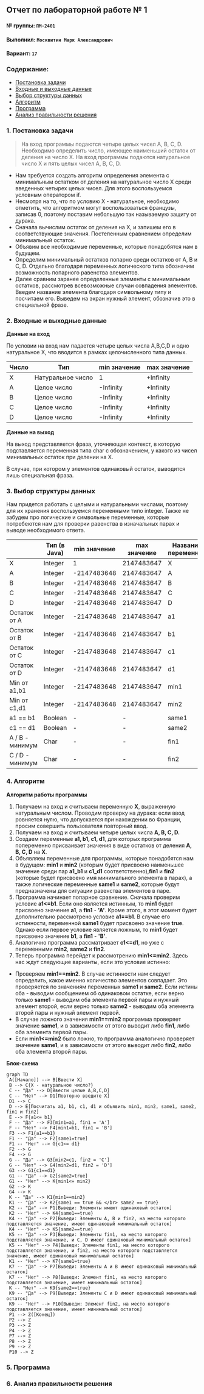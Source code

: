 ## Отчет по лабораторной работе № 1

#### № группы: `ПМ-2401`

#### Выполнил: `Москвитин Марк Александрович`

#### Вариант: `17`

### Cодержание:

- [Постановка задачи](#1-постановка-задачи)
- [Входные и выходные данные](#2-входные-и-выходные-данные)
- [Выбор структуры данных](#3-выбор-структуры-данных)
- [Алгоритм](#4-алгоритм)
- [Программа](#5-программа)
- [Анализ правильности решения](#6-анализ-правильности-решения)

### 1. Постановка задачи

> На вход программы подаются четыре целых чисел A, B, C, D. Необходимо определить число, имеющее наименьший остаток от деления на число X. На вход программы подаются натуральное число X и пять целых чисел A, B, C, D.

- Нам требуется создать алгоритм определения элемента с минимальным остатком от деления на натуральное число X среди введенных четырех целых чисел. Для этого воспользуемся условным оператором if.
- Несмотря на то, что по условию X - натуральное, необходимо отметить, что алгоритмом могут воспользоваться французы, записав 0, поэтому поставим небольшую так называемую защиту от дурака.
- Сначала вычислим остаток от деления на X, и запишем его в соответствующие значения. Постепенным сравнением определим минимальный остаток. 
- Объявим все необходимые переменные, которые понадобятся нам в будущем. 
- Определим минимальный остатков попарно среди остатков от A, B и C, D. Отдельно благодаря переменных логического типа обозначим возможность попарного равенства элементов.
- Далее сравним заранее определенные элементы с минимальным остатков, рассмотрев всевозможные случаи совпадения элементов. Введем название элемента благодаря символьному типу и посчитаем его. Выведем на экран нужный элемент, обозначив это в специальной фразе.

### 2. Входные и выходные данные

**Данные на вход**

По условии на вход нам падается четыре целых числа A,B,C,D и одно натуральное X, что вводится в рамках целочисленного типа данных.

|    Число    | Тип                | min значение    | max значение   |
|-------------|--------------------|-----------------|----------------|
|     X       |  Натуральное число |        1        |    +Infinity   |
|     A       |    Целое число     |    -Infinity    |    +Infinity   |
|     B       |    Целое число     |    -Infinity    |    +Infinity   |
|     C       |    Целое число     |    -Infinity    |    +Infinity   |
|     D       |    Целое число     |    -Infinity    |    +Infinity   |

**Данные на выход**

На выход представляется фраза, уточняющая контекст, в которую подставляется переменная типа char с обозначением, у какого из чисел минимальных остаток при делении на X.

В случае, при котором у элементов одинаковый остаток, выводится лишь специальная фраза.


### 3. Выбор структуры данных

Нам придется работать с целыми и натуральными числами, поэтому для их хранения воспользуемся переменными типо integer. Также не забудем про логические и символьные переменные, которые потребеются нам для проверки равенства в изначальных парах и выводе необходимого ответа.

|               |    Тип (в Java)    | min значение    | max значение   |  Название переменной  |
|---------------|--------------------|-----------------|----------------|-----------------------|
|       X       |      Integer       |        1        |   2147483647   |           X           |
|       A       |      Integer       |   -2147483648   |   2147483647   |           A           |
|       B       |      Integer       |   -2147483648   |   2147483647   |           B           |
|       C       |      Integer       |   -2147483648   |   2147483647   |           C           |
|       D       |      Integer       |   -2147483648   |   2147483647   |           D           |
| Остаток от A  |      Integer       |   -2147483648   |   2147483647   |           a1          |
| Остаток от B  |      Integer       |   -2147483648   |   2147483647   |           b1          |
| Остаток от C  |      Integer       |   -2147483648   |   2147483647   |           c1          |
| Остаток от D  |      Integer       |   -2147483648   |   2147483647   |           d1          |
| Min от a1,b1  |      Integer       |   -2147483648   |   2147483647   |          min1         |
| Min от c1,d1  |      Integer       |   -2147483648   |   2147483647   |          min2         |
|    a1 == b1   |      Boolean       |        -        |        -       |          same1        |
|    c1 == d1   |      Boolean       |        -        |        -       |          same2        |
|A / B - минимум|        Сhar        |        -        |        -       |          fin1         |
|C / D - минимум|        Сhar        |        -        |        -       |          fin2         |


### 4. Алгоритм
**Алгоритм работы программы**
1. Получаем на вход и считываем переменную **X**, выраженную натуральным числом. Проводим проверку на дурака: если ввод ровняется нулю, что допускается при нахождении во Франции, просим совершить пользователя повторный ввод.
2. Получаем на вход и считываем четыре целых числа **A, B, C, D.**
3. Создаем переменные **a1, b1, c1, d1**, для которых программа попеременно присваивает значения в виде остатков от деления **A, B, C, D** на **X**.
4. Объявляем переменные для программы, которые понадобятся нам в будущем: **min1** и **min2** (которым будет присвоено наименьшее значение среди пар **a1_b1** и **c1_d1** соответственно),**fin1** и **fin2** (которые будет присвоено имя минимального элемента в парах), а также логические переменные **same1** и **same2**, которые будут предназначены для ситуации равенства элементов в паре.
5. Программа начинает попарное сравнение. Сначала проверим условие  **a1<=b1**. Если оно является истинным, то **min1** будет присвоено значение **a1**, а **fin1** - **'A'**. Кроме этого, в этот момент будет дополнительно рассмотрено условие **a1==b1**. В случае его истинности, переменной **same1** будет присвоено значение **true**.
Однако если первое условие является ложным, то **min1** будет присвоено значение **b1**, а **fin1** - **'B'**.
6. Аналогично программа рассматривает **c1<=d1**, но уже с переменными **min2**, **same2** и **fin2**.
7. Теперь программа перейдет к рассмотрению  **min1<=min2**. Здесь нас ждут следующие варианты, если это условие истинно:
- Проверяем **min1==min2**. В случае истинности нам следует определить, какое именно количество элементов совпадает. Это проверяется по значениям переменных **same1** и **same2**. Если истины оба - выводим сообщением об одинаковом остатке, если верно только **same1** - выводим оба элемента первой пары и нужный элемент второй, если верно только **same2** - выводим оба элемента второй пары и нужный элемент первой.
- В случае ложного значения **min1==min2** программа проверяет значение **same1**, и в зависимости от этого выводит либо **fin1**, либо оба элемента первой пары.
- Если **min1<=min2** было ложно, то программа аналогично проверяет значение **same1**, и в зависимости от этого выводит либо **fin2**, либо оба элемента второй пары.

**Блок-схема**
```mermaid
graph TD
 A([Начало]) --> B[Ввести X]
 B --> C{X - натуральное число?}
 C -- "Да" --> D[Ввести целые A,B,C,D]
 C -- "Нет" --> D1[Повторно введите X]
 D1 --> C
 D --> E[Посчитать a1, b1, c1, d1 и объявить min1, min2, same1, same2, fin1 и fin2]
 E --> F{a1<= b1}
 F -- "Да" --> F3[min1=a1, fin1 = 'A']
 F -- "Нет" --> F4[min1=b1, fin1 = 'B']
 F3 --> F1{a1==b1}
 F1 -- "Да" --> F2[same1=true]
 F1 -- "Нет" --> G{с1<= d1}
 F2 --> G
 F4 --> G
 G -- "Да" --> G3[min2=c1, fin2 = 'C']
 G -- "Нет" --> G4[min2=d1, fin2 = 'D']
 G3 --> G1{c1==d1}
 G1 -- "Да" --> G2[same2=true]
 G1 -- "Нет" --> K{min1<= min2}
 G2 --> K
 G4 --> K
 K -- "Да" --> K1{min1==min2}
 K1 -- "Да" --> K2{same1 == true && </br> same2 == true}
 K2 -- "Да" --> P1[Выведи: Элементы имеют одинаковый остаток]
 K2 -- "Нет" --> K4{same1==true}
 K4 -- "Да" --> P2[Выведи: Элементы A, B и fin2, на место которого подставляется значение, имеют одинаковый минимальный остаток]
 K4 -- "Нет" --> K5{same2==true}
 K5 -- "Да" --> P3[Выведи: Элементы fin1, на место которого подставляется значение, и C, D имеют одинаковый минимальный остаток]
 K5 -- "Нет" --> P4[Выведи: Элементы fin1, на место которого подставляется значение, и fin2, на место которого подставляется значение, имеют одинаковый минимальный остаток]
 K1 -- "Нет" --> K7{same1=true}
 K7 -- "Да" --> P7[Выведи: Элементы A и B имеют одинаковый минимальный остаток]
 K7 -- "Нет" --> P8[Выведи: Элемент fin1, на место которого подставляется значение, имеет минимальный остаток]
 K -- "Нет" --> K9{same2==true}
 K9 -- "Да" --> P9[Выведи: Элементы C и D имеют одинаковый минимальный остаток]
 K9 -- "Нет" --> P10[Выведи: Элемент fin2, на место которого подставляется значение, имеет минимальный остаток]
 P1 --> Z([Конец])
 P2 --> Z
 P3 --> Z
 P4 --> Z
 P7 --> Z
 P8 --> Z
 P9 --> Z
 P10 --> Z
```

### 5. Программа



### 6. Анализ правильности решения

